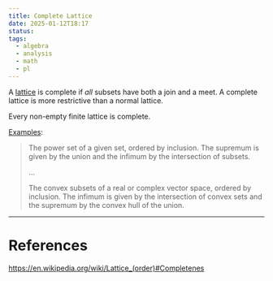 ```yaml
---
title: Complete Lattice
date: 2025-01-12T18:17
status: 
tags:
  - algebra
  - analysis
  - math
  - pl
---
```


A [lattice](src/lattice.md) is complete if _all_ subsets have both a 
join and a meet. A complete lattice is more restrictive than a normal lattice.

Every non-empty finite lattice is complete.

[Examples](https://en.wikipedia.org/wiki/Complete_lattice#Examples):

> The power set of a given set, ordered by inclusion. The supremum is given by the union and the infimum by the intersection of subsets.
>
> ...
>
> The convex subsets of a real or complex vector space, ordered by inclusion. 
> The infimum is given by the intersection of convex sets and the supremum by the convex hull of the union.


---
# References
https://en.wikipedia.org/wiki/Lattice_(order)#Completenes


